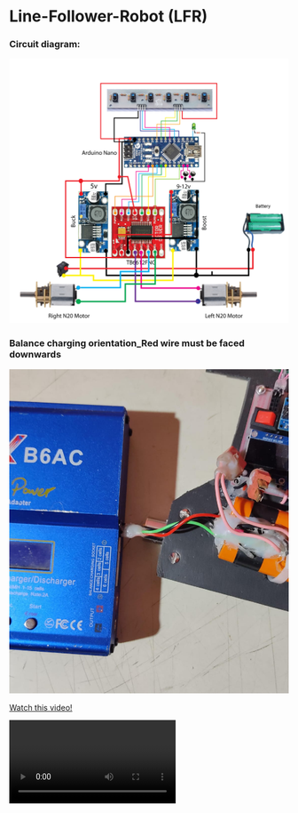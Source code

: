 # Line-Follower-Robot (LFR)
### Circuit diagram:
<img src="lfr_circuit-daigram-8-array-tb6612.jpg" alt="Circuit diagram" />

### Balance charging orientation_Red wire must be faced downwards
<img src="Hardware/Balance charging orientation_Red wire must be faced downwards.jpg" alt="CAUTION!" />

<a href="Hardware/Charging tutorial with B6 for Li Ion & LiPo batteries.mp4" >Watch this video!</a>

<video src="Hardware/Charging tutorial with B6 for Li Ion & LiPo batteries.mp4" />

![](Hardware/Charging tutorial with B6 for Li Ion & LiPo batteries.mp4)
